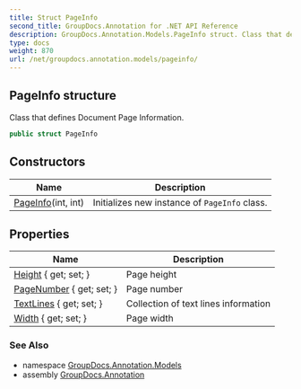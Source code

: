 ```yaml
---
title: Struct PageInfo
second_title: GroupDocs.Annotation for .NET API Reference
description: GroupDocs.Annotation.Models.PageInfo struct. Class that defines Document Page Information
type: docs
weight: 870
url: /net/groupdocs.annotation.models/pageinfo/
---
```

## PageInfo structure

Class that defines Document Page Information.

```csharp
public struct PageInfo
```

## Constructors

| Name | Description |
| --- | --- |
| [PageInfo](pageinfo/)(int, int) | Initializes new instance of `PageInfo` class. |

## Properties

| Name | Description |
| --- | --- |
| [Height](../../groupdocs.annotation.models/pageinfo/height/) { get; set; } | Page height |
| [PageNumber](../../groupdocs.annotation.models/pageinfo/pagenumber/) { get; set; } | Page number |
| [TextLines](../../groupdocs.annotation.models/pageinfo/textlines/) { get; set; } | Collection of text lines information |
| [Width](../../groupdocs.annotation.models/pageinfo/width/) { get; set; } | Page width |

### See Also

* namespace [GroupDocs.Annotation.Models](../../groupdocs.annotation.models/)
* assembly [GroupDocs.Annotation](../../)


